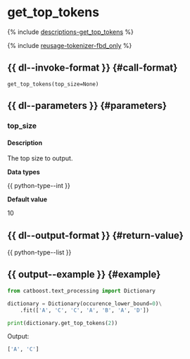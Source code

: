 # get_top_tokens

{% include [descriptions-get_top_tokens](../_includes/work_src/reusage-tokenizer/get_top_tokens.md) %}

{% include [reusage-tokenizer-fbd_only](../_includes/work_src/reusage-tokenizer/fbd_only.md) %}


## {{ dl--invoke-format }} {#call-format}

```
get_top_tokens(top_size=None)
```

## {{ dl--parameters }} {#parameters}

### top_size

#### Description

The top size to output.

**Data types**

{{ python-type--int }}

**Default value**

10

## {{ dl--output-format }} {#return-value}

{{ python-type--list }}

## {{ output--example }} {#example}

```python
from catboost.text_processing import Dictionary

dictionary = Dictionary(occurence_lower_bound=0)\
    .fit(['A', 'C', 'C', 'A', 'B', 'A', 'D'])

print(dictionary.get_top_tokens(2))

```

Output:
```bash
['A', 'C']
```

